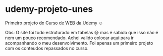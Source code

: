 # udemy-projeto-unes
Primeiro projeto do [Curso de WEB da Udemy](https://www.udemy.com/course/web-completo/) :relaxed:

Obs: O site foi todo estruturado em tabelas :laughing: mas é sabido que isso não é nem um pouco recomendado. Achei valido colocar aqui para ir acompanhando o meu desenvolvimento.
Foi apenas um primeiro projeto com os conteudos repassados no curso.
